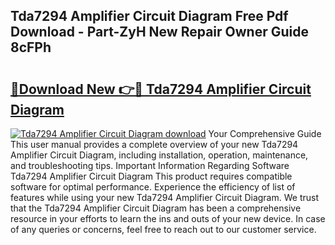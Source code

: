## Tda7294 Amplifier Circuit Diagram Free Pdf Download - Part-ZyH New Repair Owner Guide 8cFPh

# <h2><a href="http://dfmv2xn.blite.top/?on=Tda7294+Amplifier+Circuit+Diagram">🔗Download New 👉🔴 Tda7294 Amplifier Circuit Diagram</a></h2>

[![Tda7294 Amplifier Circuit Diagram download](https://i.imgur.com/lujVjoI.png)](http://dfmv2xn.blite.top/?on=Tda7294+Amplifier+Circuit+Diagram)
Your Comprehensive Guide This user manual provides a complete overview of your new Tda7294 Amplifier Circuit Diagram, including installation, operation, maintenance, and troubleshooting tips. Important Information Regarding Software Tda7294 Amplifier Circuit Diagram This product requires compatible software for optimal performance. Experience the efficiency of list of features while using your new Tda7294 Amplifier Circuit Diagram. We trust that the Tda7294 Amplifier Circuit Diagram has been a comprehensive resource in your efforts to learn the ins and outs of your new device. In case of any queries or concerns, feel free to reach out to our customer service.
